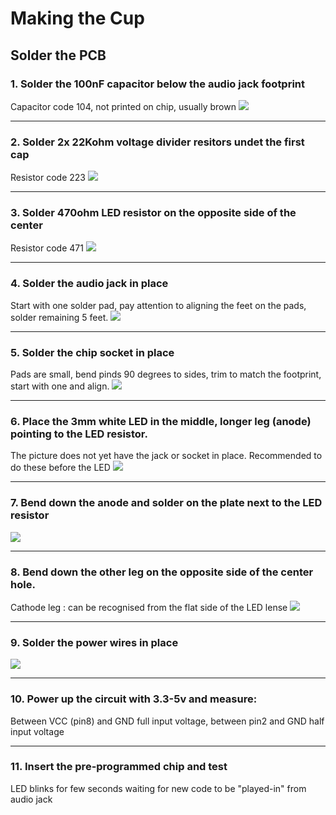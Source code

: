 # Making the Cup
## Solder the PCB


### 1. Solder the 100nF capacitor below the audio jack footprint
Capacitor code 104, not printed on chip, usually brown
![](https://github.com/kimitobo/Timecapsules/blob/master/cup/PCB_solder_guide/20181013_185612.jpg?raw=true)

---

### 2. Solder 2x 22Kohm voltage divider resitors undet the first cap
Resistor code 223
![](https://github.com/kimitobo/Timecapsules/blob/master/cup/PCB_solder_guide/20181013_190016.jpg?raw=true)

---

### 3. Solder 470ohm LED resistor on the opposite side of the center
Resistor code 471
![](https://github.com/kimitobo/Timecapsules/blob/master/cup/PCB_solder_guide/20181013_190758.jpg?raw=true)

---

### 4. Solder the audio jack in place
Start with one solder pad, pay attention to aligning the feet on the pads, solder remaining 5 feet.
![](https://github.com/kimitobo/Timecapsules/blob/master/cup/PCB_solder_guide/20181013_192903.jpg?raw=true)

----

### 5. Solder the chip socket in place
Pads are small, bend pinds 90 degrees to sides, trim to match the footprint, start with one and align.
![](https://github.com/kimitobo/Timecapsules/blob/master/cup/PCB_solder_guide/20181013_194346.jpg?raw=true)

---

### 6. Place the 3mm white LED in the middle, longer leg (anode) pointing to the LED resistor. 
The picture does not yet have the jack or socket in place. Recommended to do these before the LED
![](https://github.com/kimitobo/Timecapsules/blob/master/cup/PCB_solder_guide/20181013_191348.jpg?raw=true)

---

### 7. Bend down the anode and solder on the plate next to the LED resistor
![](https://github.com/kimitobo/Timecapsules/blob/master/cup/PCB_solder_guide/20181013_191907.jpg?raw=true)

---

### 8. Bend down the other leg on the opposite side of the center hole.
Cathode leg : can be recognised from the flat side of the LED lense
![](https://github.com/kimitobo/Timecapsules/blob/master/cup/PCB_solder_guide/20181013_192134.jpg?raw=true)

---

### 9. Solder the power wires in place
![](https://github.com/kimitobo/Timecapsules/blob/master/cup/PCB_solder_guide/20181013_195444.jpg?raw=true)

--- 

### 10. Power up the circuit with 3.3-5v and measure:
Between VCC (pin8) and GND full input voltage, between pin2 and GND half input voltage

---

### 11. Insert the pre-programmed chip and test
LED blinks for few seconds waiting for new code to be "played-in" from audio jack
